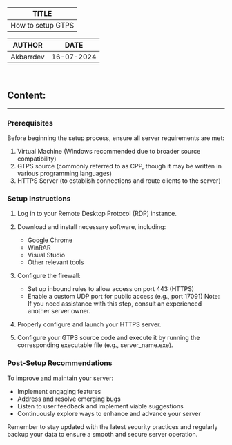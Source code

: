 | TITLE             |
| ----------------- |
| How to setup GTPS |

| AUTHOR    | DATE       |
| --------- | ---------- |
| Akbarrdev | 16-07-2024 |

<br>

## Content:
---

### Prerequisites

Before beginning the setup process, ensure all server requirements are met:

1. Virtual Machine (Windows recommended due to broader source compatibility)
2. GTPS source (commonly referred to as CPP, though it may be written in various programming languages)
3. HTTPS Server (to establish connections and route clients to the server)

### Setup Instructions

1. Log in to your Remote Desktop Protocol (RDP) instance.

2. Download and install necessary software, including:
   - Google Chrome
   - WinRAR
   - Visual Studio
   - Other relevant tools

3. Configure the firewall:
   - Set up inbound rules to allow access on port 443 (HTTPS)
   - Enable a custom UDP port for public access (e.g., port 17091)
   Note: If you need assistance with this step, consult an experienced another server owner.

4. Properly configure and launch your HTTPS server.

5. Configure your GTPS source code and execute it by running the corresponding executable file (e.g., server_name.exe).

### Post-Setup Recommendations

To improve and maintain your server:

- Implement engaging features
- Address and resolve emerging bugs
- Listen to user feedback and implement viable suggestions
- Continuously explore ways to enhance and advance your server

Remember to stay updated with the latest security practices and regularly backup your data to ensure a smooth and secure server operation.